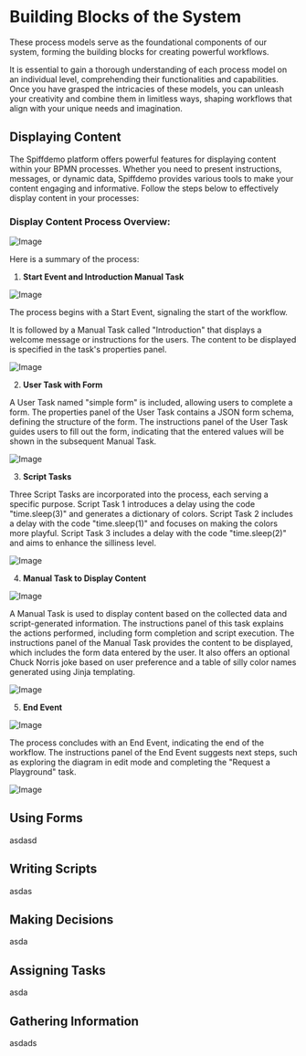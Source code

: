 # Building Blocks of the System
These process models serve as the foundational components of our 
system, forming the building blocks for creating powerful workflows. 

It is essential to gain a thorough understanding of each process model
on an individual level, comprehending their functionalities and
capabilities. Once you have grasped the intricacies of these models,
you can unleash your creativity and combine them in limitless ways,
shaping workflows that align with your unique needs and imagination.


## Displaying Content
The Spiffdemo platform offers powerful features for displaying content 
within your BPMN processes. Whether you need to present instructions, 
messages, or dynamic data, Spiffdemo provides various tools to make 
your content engaging and informative. Follow the steps below to 
effectively display content in your processes:

### Display Content Process Overview:

![Image](Images/Display_Content.png)

Here is a summary of the process:

1. **Start Event and Introduction Manual Task**

![Image](Images/Introduction_manual.png)

The process begins with a Start Event, signaling the start of the 
workflow.

It is followed by a Manual Task called "Introduction" that displays a 
welcome message or instructions for the users. The content to be 
displayed is specified in the task's properties panel.

![Image](Images/Manu_instructions_panel.png)

2. **User Task with Form**

A User Task named "simple form" is included, allowing users to 
complete a form.
The properties panel of the User Task contains a JSON form schema, 
defining the structure of the form.
The instructions panel of the User Task guides users to fill out the 
form, indicating that the entered values will be shown in the 
subsequent Manual Task.

![Image](Images/User_instructions.png)

3. **Script Tasks**

Three Script Tasks are incorporated into the process, each serving a 
specific purpose.
Script Task 1 introduces a delay using the code "time.sleep(3)" and 
generates a dictionary of colors.
Script Task 2 includes a delay with the code "time.sleep(1)" and 
focuses on making the colors more playful.
Script Task 3 includes a delay with the code "time.sleep(2)" and aims 
to enhance the silliness level.

![Image](Images/Script_instructions.png)

4. **Manual Task to Display Content**

![Image](Images/Manual_instructions.png)

A Manual Task is used to display content based on the collected data 
and script-generated information.
The instructions panel of this task explains the actions performed, 
including form completion and script execution.
The instructions panel of the Manual Task provides the content to be displayed, which includes the form data entered by the user.
It also offers an optional Chuck Norris joke based on user preference and a table of silly color names generated using Jinja templating.

![Image](Images/Manual_instructionss.png)

5. **End Event**

![Image](Images/End.png)

The process concludes with an End Event, indicating the end of the workflow.
The instructions panel of the End Event suggests next steps, such as exploring the diagram in edit mode and completing the "Request a Playground" task.

![Image](Images/end_message.png)

## Using Forms

asdasd
## Writing Scripts 

asdas
## Making Decisions

asda
## Assigning Tasks

asda
## Gathering Information
asdads